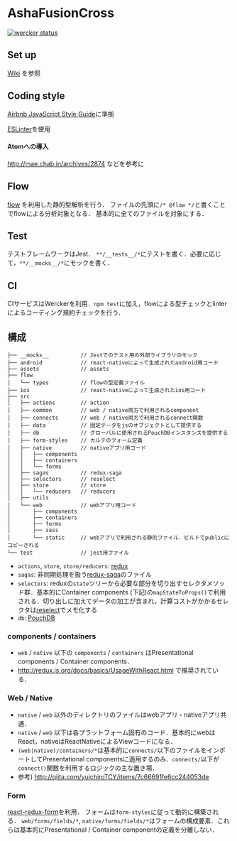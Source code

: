 # AshaFusionCross
[![wercker status](https://app.wercker.com/status/48f4d8ae121c28691e2c4f767c99eb47/m "wercker status")](https://app.wercker.com/project/bykey/48f4d8ae121c28691e2c4f767c99eb47)

## Set up
[Wiki](https://github.com/asha-nepal/AshaFusionCross/wiki/Set-up) を参照

## Coding style
[Airbnb JavaScript Style Guide](https://github.com/airbnb/javascript)に準拠

[ESLinter](http://eslint.org/)を使用

#### Atomへの導入
http://mae.chab.in/archives/2874 などを参考に

## Flow
[flow](https://flowtype.org/) を利用した静的型解析を行う．
ファイルの先頭に`/* @flow */`と書くことでflowによる分析対象となる．
基本的に全てのファイルを対象にする．

## Test
テストフレームワークはJest．
`**/__tests__/*`にテストを書く．必要に応じて，`**/__mocks__/*`にモックを書く．

## CI
CIサービスはWerckerを利用．`npm test`に加え，flowによる型チェックとlinterによるコーディング規約チェックを行う．


## 構成
```
├── __mocks__          // Jestでのテスト用の外部ライブラリのモック
├── android            // react-nativeによって生成されたandroid用コード
├── assets             // assets
├── flow  
│   └── types          // flowの型定義ファイル
├── ios                // react-nativeによって生成されたios用コード
├── src
│   ├── actions        // action
│   ├── common         // web / native両方で利用されるcomponent
│   ├── connects       // web / native両方で利用されるconnect関数
│   ├── data           // 固定データをjsのオブジェクトとして提供する
│   ├── db             // グローバルに使用されるPouchDBインスタンスを提供する
│   ├── form-styles    // カルテのフォーム定義
│   ├── native         // nativeアプリ用コード
│   │   ├── components
│   │   ├── containers
│   │   └── forms
│   ├── sagas          // redux-saga
│   ├── selectors      // reselect
│   ├── store          // store
│   │   └── reducers   // reducers
│   ├── utils
│   └── web            // webアプリ用コード
│       ├── components
│       ├── containers
│       ├── forms
│       ├── sass
│       └── static     // webアプリで利用される静的ファイル．ビルドでpublicにコピーされる
└── test               // jest用ファイル
```

- `actions`, `store`, `store/reducers`: [redux](https://github.com/reactjs/redux)
- `sagas`: 非同期処理を扱う[redux-saga](https://github.com/yelouafi/redux-saga)のファイル
- `selectors`: reduxの`state`ツリーから必要な部分を切り出すセレクタメソッド群．基本的にContainer components (下記)の`mapStateToProps()`で利用される．切り出しに加えてデータの加工が含まれ，計算コストがかかるセレクタは[reselect](https://github.com/reactjs/reselect)でメモ化する
- `db`: [PouchDB](https://pouchdb.com/)

### components / containers
- `web` / `native` 以下の `components` / `containers` はPresentational components / Container components．
- http://redux.js.org/docs/basics/UsageWithReact.html で推奨されている．

### Web / Native
- `native` / `web` 以外のディレクトリのファイルはwebアプリ・nativeアプリ共通．
- `native` / `web` 以下は各プラットフォーム固有のコード．基本的にwebはReact，nativeはReactNativeによるViewコードになる．
- `(web|native)/containers/*`は基本的に`connects/`以下のファイルをインポートしてPresentational componentsに適用するのみ．`connects/`以下が`connect()`関数を利用するロジックの主な置き場．
- 参考) http://qiita.com/yuichiroTCY/items/7c66691fe6cc244053de

### Form
[react-redux-form](https://github.com/davidkpiano/react-redux-form)を利用．
フォームは`form-styles`に従って動的に構築される．
`web/forms/fields/*`, `native/forms/fields/*`はフォームの構成要素．これらは基本的にPresentational / Container componentの定義を分離しない．
